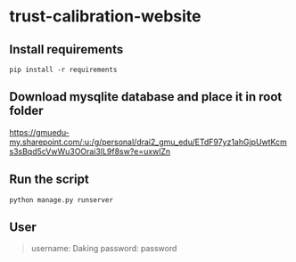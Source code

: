 # trust-calibration-website

## Install requirements
```pip install -r requirements```

## Download mysqlite database and place it in root folder
https://gmuedu-my.sharepoint.com/:u:/g/personal/drai2_gmu_edu/ETdF97yz1ahGjpUwtKcms3sBqd5cVwWu3OOrai3lL9f8sw?e=uxwlZn

## Run the script
```python manage.py runserver```

## User
> username: Daking
> password: password
